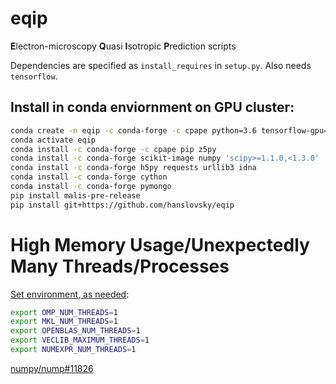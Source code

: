 # eqip
**E**lectron-microscopy **Q**uasi **I**sotropic **P**rediction scripts

Dependencies are specified as `install_requires` in `setup.py`. Also needs `tensorflow`.


## Install in conda enviornment on GPU cluster:
```sh
conda create -n eqip -c conda-forge -c cpape python=3.6 tensorflow-gpu=1.3
conda activate eqip
conda install -c conda-forge -c cpape pip z5py
conda install -c conda-forge scikit-image numpy 'scipy>=1.1.0,<1.3.0'
conda install -c conda-forge h5py requests urllib3 idna
conda install -c conda-forge cython
conda install -c conda-forge pymongo
pip install malis-pre-release
pip install git+https://github.com/hanslovsky/eqip
```

# High Memory Usage/Unexpectedly Many Threads/Processes

[Set environment, as needed](https://stackoverflow.com/a/53224849/1725687):
```sh
export OMP_NUM_THREADS=1
export MKL_NUM_THREADS=1
export OPENBLAS_NUM_THREADS=1
export VECLIB_MAXIMUM_THREADS=1
export NUMEXPR_NUM_THREADS=1
```
 
 [numpy/nump#11826](https://github.com/numpy/numpy/issues/11826)
 

